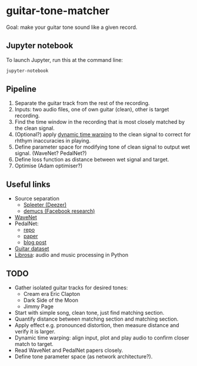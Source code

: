 # guitar-tone-matcher

Goal: make your guitar tone sound like a given record.

## Jupyter notebook

To launch Jupyter, run this at the command line:

```bash
jupyter-notebook
```

## Pipeline

1. Separate the guitar track from the rest of the recording.
1. Inputs: two audio files, one of own guitar (clean), other is target recording.
1. Find the time window in the recording that is most closely matched by the clean signal.
1. (Optional?) apply [dynamic time warping](https://www.audiolabs-erlangen.de/resources/MIR/FMP/C3/C3S2_DTWbasic.html) to the clean signal to correct for rhthym inaccuracies in playing.
1. Define parameter space for modifying tone of clean signal to output wet signal. (WaveNet? PedalNet?)
1. Define loss function as distance between wet signal and target. 
1. Optimise (Adam optimiser?)

## Useful links

* Source separation
    * [Spleeter (Deezer)](https://www.deezer-techservices.com/solutions/spleeter/)
    * [demucs (Facebook research)](https://github.com/facebookresearch/demucs)
* [WaveNet](https://www.deepmind.com/blog/wavenet-a-generative-model-for-raw-audio)
* PedalNet:
    * [repo](https://github.com/teddykoker/pedalnet)
    * [paper](https://www.mdpi.com/2076-3417/10/3/766/htm)
    * [blog post](https://teddykoker.com/2020/05/deep-learning-for-guitar-effect-emulation/)
* [Guitar dataset](https://www.idmt.fraunhofer.de/en/publications/datasets/guitar.html)
* [Librosa](https://librosa.org/): audio and music processing in Python

## TODO

* Gather isolated guitar tracks for desired tones:
    * Cream era Eric Clapton
    * Dark Side of the Moon
    * Jimmy Page
* Start with simple song, clean tone, just find matching section.
* Quantify distance between matching section and matching section.
* Apply effect e.g. pronounced distortion, then measure distance and verify it is larger.
* Dynamic time warping: align input, plot and play audio to confirm closer match to target.
* Read WaveNet and PedalNet papers closely.
* Define tone parameter space (as network architecture?).
